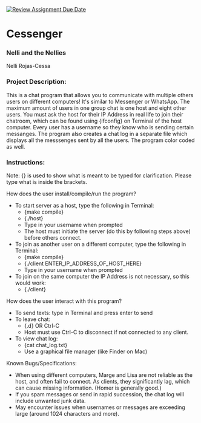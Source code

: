 [![Review Assignment Due Date](https://classroom.github.com/assets/deadline-readme-button-24ddc0f5d75046c5622901739e7c5dd533143b0c8e959d652212380cedb1ea36.svg)](https://classroom.github.com/a/SQs7pKlr)
# Cessenger

### Nelli and the Nellies

Nelli Rojas-Cessa
       
### Project Description:

This is a chat program that allows you to communicate with multiple others users on different computers! It's similar to Messenger or WhatsApp. The maximum amount of users in one group chat is one host and eight other users. You must ask the host for their IP Address in real life to join their chatroom, which can be found using {ifconfig} on Terminal of the host computer. Every user has a username so they know who is sending certain messanges. The program also creates a chat log in a separate file which displays all the messsenges sent by all the users. The program color coded as well.
  
### Instructions:
Note: {} is used to show what is meant to be typed for clarification. Please type what is inside the brackets.

How does the user install/compile/run the program?
- To start server as a host, type the following in Terminal:
  - {make compile}
  - {./host}
  - Type in your username when prompted
  - The host must initiate the server (do this by following steps above) before others connect.
- To join as another user on a different computer, type the following in Terminal:
  - {make compile}
  - {./client ENTER_IP_ADDRESS_OF_HOST_HERE}
  - Type in your username when prompted
- To join on the same computer the IP Address is not necessary, so this would work:
  - {./client}
  
How does the user interact with this program?
- To send texts: type in Terminal and press enter to send
- To leave chat:
  - {.d} OR Ctrl-C
  - Host must use Ctrl-C to disconnect if not connected to any client.
- To view chat log:
  - {cat chat_log.txt}
  - Use a graphical file manager (like Finder on Mac) 
  
Known Bugs/Specifications:
- When using different computers, Marge and Lisa are not reliable as the host, and often fail to connect. As clients, they significantly lag, which can cause missing information. (Homer is generally good.)
- If you spam messages or send in rapid succession, the chat log will include unwanted junk data.
- May encounter issues when usernames or messages are exceeding large (around 1024 characters and more).
